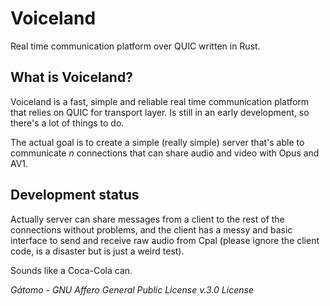 # Voiceland

Real time communication platform over QUIC written in Rust.

## What is Voiceland?

Voiceland is a fast, simple and reliable real time communication platform that relies on QUIC for transport layer. Is still in an early development, so there's a lot of things to do.

The actual goal is to create a simple (really simple) server that's able to communicate _n_ connections that can share audio and video with Opus and AV1.

## Development status

Actually server can share messages from a client to the rest of the connections without problems, and the client has a messy and basic interface to send and receive raw audio from Cpal (please ignore the client code, is a disaster but is just a weird test).

Sounds like a Coca-Cola can.

_Gátomo - GNU Affero General Public License v.3.0 License_
